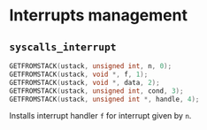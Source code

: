 # Interrupts management

## `syscalls_interrupt`

````C
GETFROMSTACK(ustack, unsigned int, n, 0);
GETFROMSTACK(ustack, void *, f, 1);
GETFROMSTACK(ustack, void *, data, 2);
GETFROMSTACK(ustack, unsigned int, cond, 3);
GETFROMSTACK(ustack, unsigned int *, handle, 4);
````

Installs interrupt handler `f` for interrupt given by `n`.
